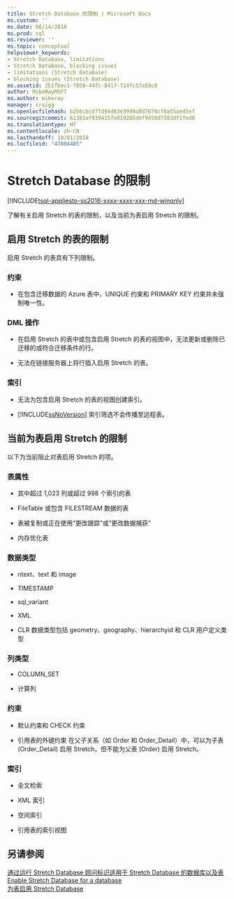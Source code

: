 ```yaml
---
title: Stretch Database 的限制 | Microsoft Docs
ms.custom: ''
ms.date: 06/14/2016
ms.prod: sql
ms.reviewer: ''
ms.topic: conceptual
helpviewer_keywords:
- Stretch Database, limitations
- Stretch Database, blocking issues
- limitations (Stretch Database)
- blocking issues (Stretch Database)
ms.assetid: 2b1fbec1-7859-44fc-8417-724fc57a59c0
author: MikeRayMSFT
ms.author: mikeray
manager: craigg
ms.openlocfilehash: b2b6cbcd7fd94d63e3999a8d7678cf6a55aed5ef
ms.sourcegitcommit: 61381ef939415fe019285def9450d7583df1fed0
ms.translationtype: HT
ms.contentlocale: zh-CN
ms.lasthandoff: 10/01/2018
ms.locfileid: "47804405"
---
```

# <a name="limitations-for-stretch-database"></a>Stretch Database 的限制
[!INCLUDE[tsql-appliesto-ss2016-xxxx-xxxx-xxx-md-winonly](../../includes/tsql-appliesto-ss2016-xxxx-xxxx-xxx-md-winonly.md)]


  了解有关启用 Stretch 的表的限制，以及当前为表启用 Stretch 的限制。  
  
##  <a name="Caveats"></a> 启用 Stretch 的表的限制  
  
启用 Stretch 的表具有下列限制。  
  
### <a name="constraints"></a>约束  
-   在包含迁移数据的 Azure 表中，UNIQUE 约束和 PRIMARY KEY 约束并未强制唯一性。  
  
### <a name="dml-operations"></a>DML 操作  
-   在启用 Stretch 的表中或包含启用 Stretch 的表的视图中，无法更新或删除已迁移的或符合迁移条件的行。  
  
-   无法在链接服务器上将行插入启用 Stretch 的表。  
  
### <a name="indexes"></a>索引  
-   无法为包含启用 Stretch 的表的视图创建索引。  
  
-   [!INCLUDE[ssNoVersion](../../includes/ssnoversion-md.md)] 索引筛选不会传播至远程表。  
  
##  <a name="Limitations"></a> 当前为表启用 Stretch 的限制  
   
 以下为当前阻止对表启用 Stretch 的项。  
  
 ### <a name="table-properties"></a>表属性  
-   其中超过 1,023 列或超过 998 个索引的表  
  
-   FileTable 或包含 FILESTREAM 数据的表  
  
-   表被复制或正在使用“更改跟踪”或“更改数据捕获”  
  
-   内存优化表  
  
### <a name="data-types"></a>数据类型  
-   ntext、text 和 image  
  
-   TIMESTAMP  
  
-   sql_variant  
  
-   XML  
  
-   CLR 数据类型包括 geometry、geography、hierarchyid 和 CLR 用户定义类型  
  
 ### <a name="column-types"></a>列类型  
 -   COLUMN_SET  
  
-   计算列  
  
### <a name="constraints"></a>约束  
-   默认约束和 CHECK 约束  
  
-   引用表的外键约束 在父子关系（如 Order 和 Order_Detail）中，可以为子表 (Order_Detail) 启用 Stretch，但不能为父表 (Order) 启用 Stretch。  
  
### <a name="indexes"></a>索引  
-   全文检索  
  
-   XML 索引  
  
-   空间索引  
  
-   引用表的索引视图  
  
## <a name="see-also"></a>另请参阅  
 [通过运行 Stretch Database 顾问标识适用于 Stretch Database 的数据库以及表](../../sql-server/stretch-database/stretch-database-databases-and-tables-stretch-database-advisor.md)   
 [Enable Stretch Database for a database](../../sql-server/stretch-database/enable-stretch-database-for-a-database.md)   
 [为表启用 Stretch Database](../../sql-server/stretch-database/enable-stretch-database-for-a-table.md)  
  
  
